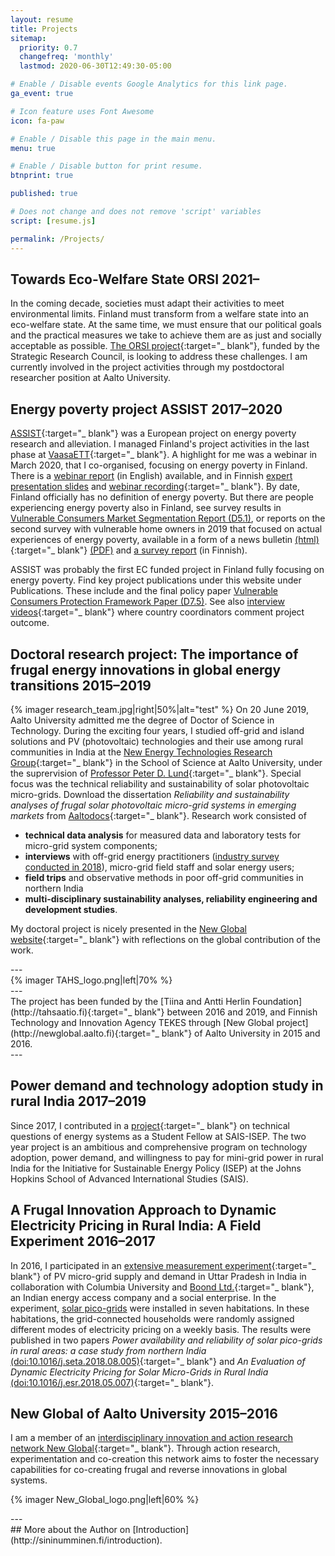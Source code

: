 ```yaml
---
layout: resume
title: Projects
sitemap:
  priority: 0.7
  changefreq: 'monthly'
  lastmod: 2020-06-30T12:49:30-05:00

# Enable / Disable events Google Analytics for this link page.
ga_event: true

# Icon feature uses Font Awesome
icon: fa-paw

# Enable / Disable this page in the main menu.
menu: true

# Enable / Disable button for print resume.
btnprint: true

published: true

# Does not change and does not remove 'script' variables
script: [resume.js]

permalink: /Projects/
---
```

## Towards Eco-Welfare State ORSI 2021–

In the coming decade, societies must adapt their activities to meet environmental limits. Finland must transform from a welfare state into an eco-welfare state. At the same time, we must ensure that our political goals and the practical measures we take to achieve them are as just and socially acceptable as possible. [The ORSI project](https://www.ecowelfare.fi/en/){:target="_ blank"}, funded by the Strategic Research Council, is looking to address these challenges. I am currently involved in the project activities through my postdoctoral researcher position at Aalto University.

## Energy poverty project ASSIST 2017–2020

[ASSIST](https://www.assist2gether.eu){:target="_ blank"} was a European project on energy poverty research and alleviation. I managed Finland's project activities in the last phase at [VaasaETT](http://www.vaasaett.com){:target="_ blank"}. A highlight for me was a webinar in March 2020, that I co-organised, focusing on energy poverty in Finland. There is a [webinar report](http://sininumminen.fi/assets/documents/ASSIST/ASSIST2020_Finland_report_energypoverty_webinar20200325.pdf) (in English) available, and in Finnish [expert presentation slides](http://www.assist2gether.eu/news-165-webinaarin_25_3_2020_esityskalvot_ja_nauhoitus) and [webinar recording](https://www.youtube.com/watch?feature=youtu.be&v=CKwhm4RWCxo){:target="_ blank"}. By date, Finland officially has no definition of energy poverty. But there are people experiencing energy poverty also in Finland, see survey results in [Vulnerable Consumers Market Segmentation Report (D5.1)](http://sininumminen.fi/assets/documents/ASSIST/ASSIST2018_D51_report_vulnerable_consumers_market_segmentation.pdf), or reports on the second survey with vulnerable home owners in 2019 that focused on actual experiences of energy poverty, available in a form of a news bulletin [(html)](https://www.assist2gether.eu/news-190-survey_heating_costs_a_significant_financial_burden_for_many_homeowners_in_finland){:target="_ blank"} [(PDF)](http://sininumminen.fi/assets/documents/ASSIST/ASSIST2020_Finland_bulletin_energypoverty_survey20200529.pdf) and [a survey report](http://sininumminen.fi/assets/documents/ASSIST/ASSIST2020_Finland_report_energypoverty_survey_FIN.pdf) (in Finnish).

ASSIST was probably the first EC funded project in Finland fully focusing on energy poverty. Find key project publications under this website under Publications. These include  and the final policy paper [Vulnerable Consumers Protection Framework Paper (D7.5)](http://sininumminen.fi/assets/documents/ASSIST/ASSIST2020_D75_policy_paper_vulnerable_consumers_protection_framework.pdf). See also [interview videos](https://www.assist2gether.eu/news-206-the_assist_experience_country_by_country){:target="_ blank"} where country coordinators comment project outcome.

## Doctoral research project: The importance of frugal energy innovations in global energy transitions 2015–2019

{% imager research_team.jpg|right|50%|alt="test" %}
On 20 June 2019, Aalto University admitted me the degree of Doctor of Science in Technology. During the exciting four years, I studied off-grid and island solutions and PV (photovoltaic) technologies and their use among rural communities in India at the [New Energy Technologies Research Group](http://newenergy.physics.aalto.fi){:target="_ blank"} in the School of Science at Aalto University, under the suprervision of [Professor Peter D. Lund](https://people.aalto.fi/peter_lund){:target="_ blank"}. Special focus was the technical reliability and sustainability of solar photovoltaic micro-grids. Download the dissertation <i>Reliability and sustainability analyses of frugal solar photovoltaic micro-grid systems in emerging markets</i> from [Aaltodocs](https://aaltodoc.aalto.fi/handle/123456789/37842){:target="_ blank"}. Research work consisted of<br>

  * **technical data analysis** for measured data and laboratory tests for micro-grid system components;
  * **interviews** with off-grid energy practitioners ([industry survey conducted in 2018](/industry_survey_2018/)), micro-grid field staff and solar energy users;
  * **field trips** and observative methods in poor off-grid communities in northern India
  * **multi-disciplinary sustainability analyses, reliability engineering and development studies**.

My doctoral project is nicely presented in the [New Global website](https://newglobal.aalto.fi/phd/reliability-and-sustainability-analyses-of-frugal-solar-photovoltaic-micro-grid-systems-in-emerging-markets/){:target="_ blank"} with reflections on the global contribution of the work.

<div style="clear:both;">
</div>
<div style="clear:both;">
---
</div>
{% imager TAHS_logo.png|left|70% %}
<div style="clear:both;">
---
</div>
The project has been funded by the [Tiina and Antti Herlin Foundation](http://tahsaatio.fi){:target="_ blank"} between 2016 and 2019, and Finnish Technology and Innovation Agency TEKES through [New Global project](http://newglobal.aalto.fi){:target="_ blank"} of Aalto University in 2015 and 2016.
<div style="clear:both;">
---
</div>

## Power demand and technology adoption study in rural India 2017–2019

Since 2017, I contributed in a [project](http://sais-isep.org/?p=1984){:target="_ blank"} on technical questions of energy systems as a Student Fellow at SAIS-ISEP. The two year project is an ambitious and comprehensive program on technology adoption, power demand, and willingness to pay for mini-grid power in rural India for the Initiative for Sustainable Energy Policy (ISEP) at the Johns Hopkins School of Advanced International Studies (SAIS).

## A Frugal Innovation Approach to Dynamic Electricity Pricing in Rural India: A Field Experiment 2016–2017

In 2016, I participated in an [extensive measurement experiment](http://egap.org/registration/1662){:target="_
blank"} of PV micro-grid supply and demand in Uttar Pradesh in India in collaboration with Columbia University and [Boond Ltd.](https://www.youtube.com/watch?v=gK1JHQZ2GsE){:target="_ blank"}, an Indian energy access company and a social enterprise. In the experiment, [solar pico-grids](http://sininumminen.fi/blog/Pico-grids/) were installed in seven habitations. In these habitations, the grid-connected households were randomly assigned different modes of electricity pricing on a weekly basis. The results were published in two papers <i>Power availability and reliability of solar pico-grids in rural areas: a case study from northern India</i> [(doi:10.1016/j.seta.2018.08.005)](https://www.sciencedirect.com/science/article/pii/S221313881730632X){:target="_ blank"} and <i>An Evaluation of Dynamic Electricity Pricing for Solar Micro-Grids in Rural India</i> [(doi:10.1016/j.esr.2018.05.007)](https://www.sciencedirect.com/science/article/pii/S2211467X18300506){:target="_ blank"}.

## New Global of Aalto University 2015–2016

I am a member of an [interdisciplinary innovation and action research network New Global](http://newglobal.aalto.fi){:target="_ blank"}. Through action research, experimentation and co-creation this network aims to foster the necessary capabilities for co-creating frugal and reverse innovations in global systems.

{% imager New_Global_logo.png|left|60% %}

<div style="clear:both;">
---
</div>
##  More
about the Author on [Introduction](http://sininumminen.fi/introduction).
